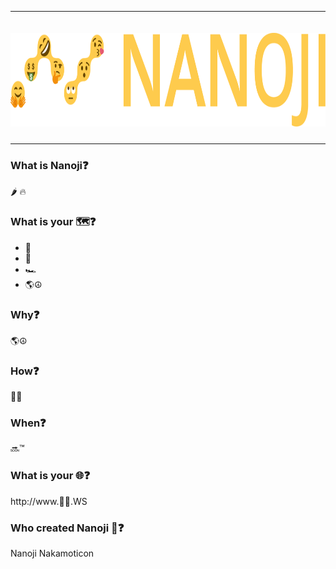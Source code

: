 <hr />
<div align="center">
    <img src="images/nanoji-logo.png" alt="Logo" width='auto' height='150px' style="padding-top:20px;padding-bottom:10px;" />
</div>
<hr />

### What is Nanoji❓

🌶️ 🔥

### What is your 🗺️❓

* 🚀
* 🌙
* 🏎️
* 🌎☮

### Why❓

🌎☮

### How❓

🚀🤑

### When❓

🔜™️

### What is your 🌐❓

http://www.🚀🤑.WS

### Who created Nanoji 💸❓

Nanoji Nakamoticon
